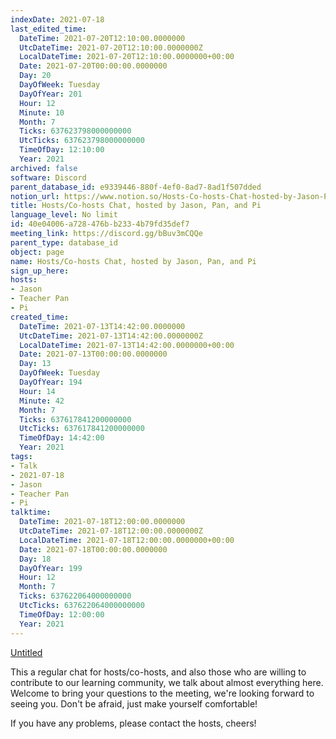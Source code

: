 ```yaml
---
indexDate: 2021-07-18
last_edited_time:
  DateTime: 2021-07-20T12:10:00.0000000
  UtcDateTime: 2021-07-20T12:10:00.0000000Z
  LocalDateTime: 2021-07-20T12:10:00.0000000+00:00
  Date: 2021-07-20T00:00:00.0000000
  Day: 20
  DayOfWeek: Tuesday
  DayOfYear: 201
  Hour: 12
  Minute: 10
  Month: 7
  Ticks: 637623798000000000
  UtcTicks: 637623798000000000
  TimeOfDay: 12:10:00
  Year: 2021
archived: false
software: Discord
parent_database_id: e9339446-880f-4ef0-8ad7-8ad1f507dded
notion_url: https://www.notion.so/Hosts-Co-hosts-Chat-hosted-by-Jason-Pan-and-Pi-40e04006a728476bb2334b79fd35def7
title: Hosts/Co-hosts Chat, hosted by Jason, Pan, and Pi
language_level: No limit
id: 40e04006-a728-476b-b233-4b79fd35def7
meeting_link: https://discord.gg/bBuv3mCQQe
parent_type: database_id
object: page
name: Hosts/Co-hosts Chat, hosted by Jason, Pan, and Pi
sign_up_here: 
hosts:
- Jason
- Teacher Pan
- Pi
created_time:
  DateTime: 2021-07-13T14:42:00.0000000
  UtcDateTime: 2021-07-13T14:42:00.0000000Z
  LocalDateTime: 2021-07-13T14:42:00.0000000+00:00
  Date: 2021-07-13T00:00:00.0000000
  Day: 13
  DayOfWeek: Tuesday
  DayOfYear: 194
  Hour: 14
  Minute: 42
  Month: 7
  Ticks: 637617841200000000
  UtcTicks: 637617841200000000
  TimeOfDay: 14:42:00
  Year: 2021
tags:
- Talk
- 2021-07-18
- Jason
- Teacher Pan
- Pi
talktime:
  DateTime: 2021-07-18T12:00:00.0000000
  UtcDateTime: 2021-07-18T12:00:00.0000000Z
  LocalDateTime: 2021-07-18T12:00:00.0000000+00:00
  Date: 2021-07-18T00:00:00.0000000
  Day: 18
  DayOfYear: 199
  Hour: 12
  Month: 7
  Ticks: 637622064000000000
  UtcTicks: 637622064000000000
  TimeOfDay: 12:00:00
  Year: 2021
---
```




[Untitled](https://www.notion.so/d637a27eb33f44cbb92a56c3359cc567)   



This a regular chat for hosts/co-hosts, and also those who are willing to contribute to our learning community, we talk about almost everything here. Welcome to bring your questions to the meeting, we're looking forward to seeing you. Don't be afraid, just make yourself comfortable!

If you have any problems, please contact the hosts, cheers!




